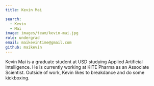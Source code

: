 ```yaml
---
title: Kevin Mai

search:
  - Kevin
  - Mai
image: images/team/kevin-mai.jpg
role: undergrad
email: maikevintime@gmail.com
github: maikevin
---
```


Kevin Mai is a graduate student at USD studying Applied Artificial Intelligence. He is currently working at KITE Pharma as an Associate Scientist. Outside of work, Kevin likes to breakdance and do some kickboxing.
